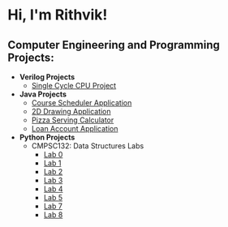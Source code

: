 <h1>Hi, I'm Rithvik! </h1>

<h2>Computer Engineering and Programming Projects:</h2>

- <b>Verilog Projects</b>
  - [Single Cycle CPU Project](https://github.com/rshetty26/singlecycleCPU)
- <b>Java Projects</b>
  - [Course Scheduler Application](https://github.com/rshetty26/CourseSchedulerApplication)
  - [2D Drawing Application](https://github.com/rshetty26/2DDrawingApplication)
  - [Pizza Serving Calculator](https://github.com/rshetty26/PizzaServingsCalculator)
  - [Loan Account Application](https://github.com/rshetty26/LoanAccount)
- <b>Python Projects</b>
  - CMPSC132: Data Structures Labs
    - [Lab 0](https://github.com/rshetty26/cmpsc132lab0)
    - [Lab 1](https://github.com/rshetty26/cmpsc132lab1)
    - [Lab 2](https://github.com/rshetty26/cmpsc132lab2)
    - [Lab 3](https://github.com/rshetty26/cmpsc132lab3)
    - [Lab 4](https://github.com/rshetty26/cmpsc132lab4)
    - [Lab 5](https://github.com/rshetty26/cmpsc132lab5)
    - [Lab 7](https://github.com/rshetty26/cmpsc132lab7)
    - [Lab 8](https://github.com/rshetty26/cmpsc132lab8)
